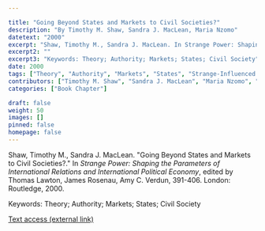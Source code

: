 ```yaml
---

title: "Going Beyond States and Markets to Civil Societies?"
description: "By Timothy M. Shaw, Sandra J. MacLean, Maria Nzomo"
datetext: "2000"
excerpt: "Shaw, Timothy M., Sandra J. MacLean. In Strange Power: Shaping the Parameters of International Relations and International Political Economy, edited by Thomas Lawton, James Rosenau, Amy C. Verdun, 391-406. London: Routledge, 2000."
excerpt2: ""
excerpt3: "Keywords: Theory; Authority; Markets; States; Civil Society"
date: 2000
tags: ["Theory", "Authority", "Markets", "States", "Strange-Influenced Works", "2000's"]
contributors: ["Timothy M. Shaw", "Sandra J. MacLean", "Maria Nzomo", "Editor: Thomas Lawton", "Editor: James Rosenau", "Editor: Amy C. Verdun"]
categories: ["Book Chapter"]

draft: false
weight: 50
images: []
pinned: false
homepage: false
---
```


Shaw, Timothy M., Sandra J. MacLean. "Going Beyond States and Markets to Civil Societies?." In *Strange Power: Shaping the Parameters of International Relations and International Political Economy*, edited by Thomas Lawton, James Rosenau, Amy C. Verdun, 391-406. London: Routledge, 2000.

Keywords: Theory; Authority; Markets; States; Civil Society

[Text access (external link)](https://www.worldcat.org/title/1022846081)

